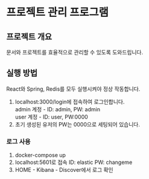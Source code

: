 # 프로젝트 관리 프로그램

## 프로젝트 개요
문서와 프로젝트를 효율적으로 관리할 수 있도록 도와드립니다.</br>

## 실행 방법
React와 Spring, Redis를 모두 실행시켜야 정상 작동합니다.
1. localhost:3000/login에 접속하여 로그인합니다. </br>
   admin 계정 - ID: admin, PW: admin </br>
   user 계정 - ID: user, PW:0000
2. 초기 생성된 유저의 PW는 0000으로 세팅되어 있습니다.

### 로그 사용
1. docker-compose up
2. localhost:5601로 접속
  ID: elastic 
  PW: changeme
3. HOME - Kibana - Discover에서 로그 확인
